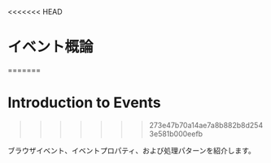 <<<<<<< HEAD
# イベント概論
=======
# Introduction to Events
>>>>>>> 273e47b70a14ae7a8b882b8d2543e581b000eefb

ブラウザイベント、イベントプロパティ、および処理パターンを紹介します。
